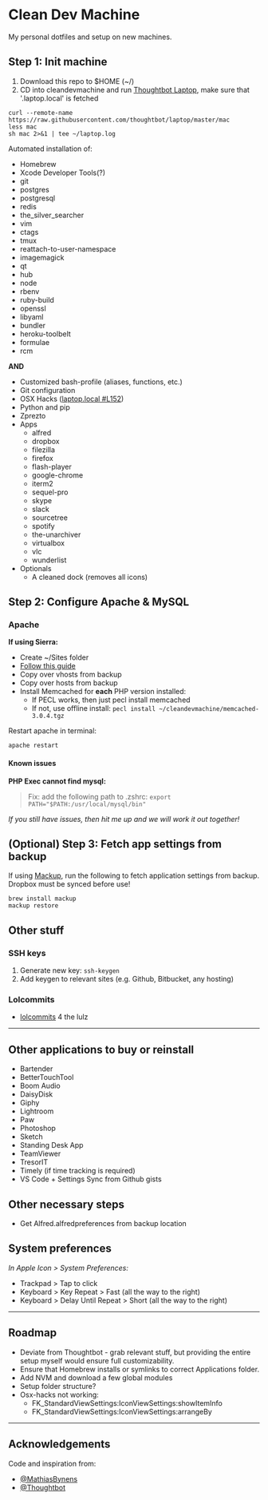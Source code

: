 # Clean Dev Machine

My personal dotfiles and setup on new machines.

## Step 1: Init machine

1. Download this repo to $HOME (~/)
2. CD into cleandevmachine and run [Thoughtbot Laptop](https://github.com/thoughtbot/laptop), make sure that '.laptop.local' is fetched
```
curl --remote-name https://raw.githubusercontent.com/thoughtbot/laptop/master/mac
less mac
sh mac 2>&1 | tee ~/laptop.log
```

Automated installation of:
- Homebrew
- Xcode Developer Tools(?)
- git
- postgres
- postgresql
- redis
- the_silver_searcher
- vim
- ctags
- tmux
- reattach-to-user-namespace
- imagemagick
- qt
- hub
- node
- rbenv
- ruby-build
- openssl
- libyaml
- bundler
- heroku-toolbelt
- formulae
- rcm

**AND**

- Customized bash-profile (aliases, functions, etc.)
- Git configuration
- OSX Hacks ([laptop.local #L152](https://github.com/madsnedergaard/cleandevmachine/blob/master/laptop.local#L152))
- Python and pip
- Zprezto
- Apps
	- alfred
	- dropbox
	- filezilla
	- firefox
	- flash-player
	- google-chrome
	- iterm2
	- sequel-pro
	- skype
	- slack
	- sourcetree
	- spotify
	- the-unarchiver
	- virtualbox
	- vlc
	- wunderlist
- Optionals
	- A cleaned dock (removes all icons)

## Step 2: Configure Apache & MySQL

### Apache

**If using Sierra:**

- Create ~/Sites folder
- [Follow this guide](https://getgrav.org/blog/macos-sierra-apache-multiple-php-versions)
- Copy over vhosts from backup
- Copy over hosts from backup
- Install Memcached for **each** PHP version installed:
  - If PECL works, then just pecl install memcached
  - If not, use offline install: `pecl install ~/cleandevmachine/memcached-3.0.4.tgz`

Restart apache in terminal:
```
apache restart
```


#### Known issues

**PHP Exec cannot find mysql:**
> Fix: add the following path to .zshrc: `export PATH="$PATH:/usr/local/mysql/bin"`



_If you still have issues, then hit me up and we will work it out together!_

## (Optional) Step 3: Fetch app settings from backup
If using [Mackup](https://github.com/lra/mackup), run the following to fetch application settings from backup. Dropbox must be synced before use!
```
brew install mackup
mackup restore
```

## Other stuff

### SSH keys
1. Generate new key: `ssh-keygen`
2. Add keygen to relevant sites (e.g. Github, Bitbucket, any hosting)


### Lolcommits

- [lolcommits](https://github.com/mroth/lolcommits) 4 the lulz

---

## Other applications to buy or reinstall

- Bartender
- BetterTouchTool
- Boom Audio
- DaisyDisk
- Giphy
- Lightroom
- Paw
- Photoshop
- Sketch
- Standing Desk App
- TeamViewer
- TresorIT
- Timely (if time tracking is required)
- VS Code + Settings Sync from Github gists

## Other necessary steps

- Get Alfred.alfredpreferences from backup location

## System preferences

*In Apple Icon > System Preferences:*

- Trackpad > Tap to click
- Keyboard > Key Repeat > Fast (all the way to the right)
- Keyboard > Delay Until Repeat > Short (all the way to the right)

---

## Roadmap

- Deviate from Thoughtbot - grab relevant stuff, but providing the entire setup myself would ensure full customizability.
- Ensure that Homebrew installs or symlinks to correct Applications folder.
- Add NVM and download a few global modules
- Setup folder structure?
- Osx-hacks not working:
	- FK_StandardViewSettings:IconViewSettings:showItemInfo
	- FK_StandardViewSettings:IconViewSettings:arrangeBy

---

## Acknowledgements

Code and inspiration from:
- [@MathiasBynens](https://github.com/mathiasbynens)
- [@Thoughtbot](https://github.com/Thoughtbot/laptop)
